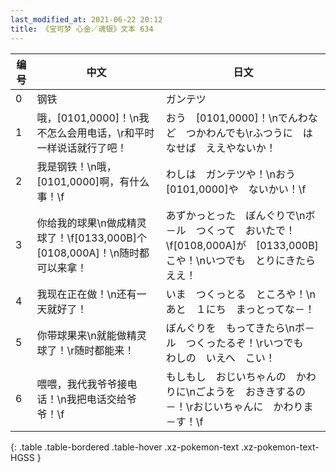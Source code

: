 ```yaml
---
last_modified_at: 2021-06-22 20:12
title: 《宝可梦 心金／魂银》文本 634
---
```

| 编号 | 中文 | 日文 |
| ---- | ---- | ---- |
| 0 | 钢铁 | ガンテツ |
| 1 | 哦，[0101,0000]！\n我不怎么会用电话，\r和平时一样说话就行了吧！ | おう　[0101,0000]！\nでんわなど　つかわんでも\rふつうに　はなせば　ええやないか！ |
| 2 | 我是钢铁！\n哦，[0101,0000]啊，有什么事！\f | わしは　ガンテツや！\nおう　[0101,0000]や　ないかい！\f |
| 3 | 你给我的球果\n做成精灵球了！\f[0133,000B]个[0108,000A]！\n随时都可以来拿！ | あずかっとった　ぼんぐりで\nボ－ル　つくって　おいたで！\f[0108,000A]が　[0133,000B]こや！\nいつでも　とりにきたら　ええ！ |
| 4 | 我现在正在做！\n还有一天就好了！ | いま　つくっとる　ところや！\nあと　１にち　まっとってな－！ |
| 5 | 你带球果来\n就能做精灵球了！\r随时都能来！ | ぼんぐりを　もってきたら\nボ－ル　つくったるぞ！\rいつでも　わしの　いえへ　こい！ |
| 6 | 喂喂，我代我爷爷接电话！\n我把电话交给爷爷！\f | もしもし　おじいちゃんの　かわりに\nごようを　おききするの－！\rおじいちゃんに　かわりま－す！\f |
{: .table .table-bordered .table-hover .xz-pokemon-text .xz-pokemon-text-HGSS }